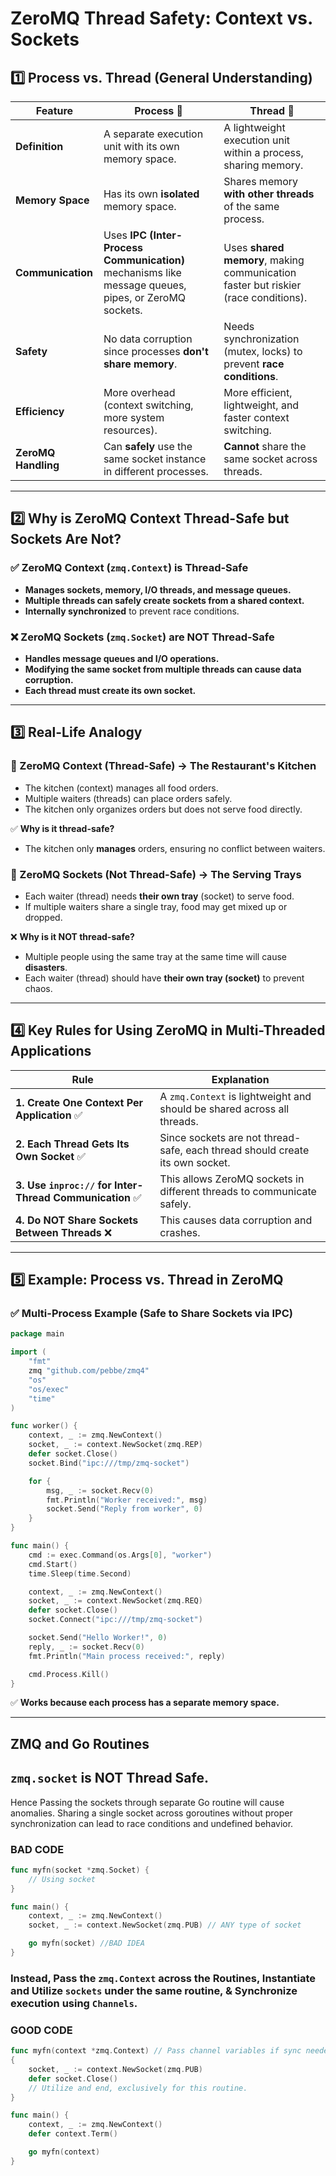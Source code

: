 # **ZeroMQ Thread Safety: Context vs. Sockets**

## **1️⃣ Process vs. Thread (General Understanding)**

| Feature          | **Process** 🏢 | **Thread** 🧵 |
|-----------------|--------------|-------------|
| **Definition**  | A separate execution unit with its own memory space. | A lightweight execution unit within a process, sharing memory. |
| **Memory Space** | Has its own **isolated** memory space. | Shares memory **with other threads** of the same process. |
| **Communication** | Uses **IPC (Inter-Process Communication)** mechanisms like message queues, pipes, or ZeroMQ sockets. | Uses **shared memory**, making communication faster but riskier (race conditions). |
| **Safety** | No data corruption since processes **don't share memory**. | Needs synchronization (mutex, locks) to prevent **race conditions**. |
| **Efficiency** | More overhead (context switching, more system resources). | More efficient, lightweight, and faster context switching. |
| **ZeroMQ Handling** | Can **safely** use the same socket instance in different processes. | **Cannot** share the same socket across threads. |

---

## **2️⃣ Why is ZeroMQ Context Thread-Safe but Sockets Are Not?**

### **✅ ZeroMQ Context (`zmq.Context`) is Thread-Safe**
- **Manages sockets, memory, I/O threads, and message queues.**
- **Multiple threads can safely create sockets from a shared context.**
- **Internally synchronized** to prevent race conditions.

### **❌ ZeroMQ Sockets (`zmq.Socket`) are NOT Thread-Safe**
- **Handles message queues and I/O operations.**
- **Modifying the same socket from multiple threads can cause data corruption.**
- **Each thread must create its own socket.**

---

## **3️⃣ Real-Life Analogy**

### **🔹 ZeroMQ Context (Thread-Safe) → The Restaurant's Kitchen**
- The kitchen (context) manages all food orders.
- Multiple waiters (threads) can place orders safely.
- The kitchen only organizes orders but does not serve food directly.

✅ **Why is it thread-safe?**
- The kitchen only **manages** orders, ensuring no conflict between waiters.

### **🔹 ZeroMQ Sockets (Not Thread-Safe) → The Serving Trays**
- Each waiter (thread) needs **their own tray** (socket) to serve food.
- If multiple waiters share a single tray, food may get mixed up or dropped.

❌ **Why is it NOT thread-safe?**
- Multiple people using the same tray at the same time will cause **disasters**.
- Each waiter (thread) should have **their own tray (socket)** to prevent chaos.

---

## **4️⃣ Key Rules for Using ZeroMQ in Multi-Threaded Applications**

| **Rule** | **Explanation** |
|---------|--------------|
| **1. Create One Context Per Application** ✅ | A `zmq.Context` is lightweight and should be shared across all threads. |
| **2. Each Thread Gets Its Own Socket** ✅ | Since sockets are not thread-safe, each thread should create its own socket. |
| **3. Use `inproc://` for Inter-Thread Communication** ✅ | This allows ZeroMQ sockets in different threads to communicate safely. |
| **4. Do NOT Share Sockets Between Threads** ❌ | This causes data corruption and crashes. |

---

## **5️⃣ Example: Process vs. Thread in ZeroMQ**

### **✅ Multi-Process Example (Safe to Share Sockets via IPC)**
```go
package main

import (
	"fmt"
	zmq "github.com/pebbe/zmq4"
	"os"
	"os/exec"
	"time"
)

func worker() {
	context, _ := zmq.NewContext()
	socket, _ := context.NewSocket(zmq.REP)
	defer socket.Close()
	socket.Bind("ipc:///tmp/zmq-socket")

	for {
		msg, _ := socket.Recv(0)
		fmt.Println("Worker received:", msg)
		socket.Send("Reply from worker", 0)
	}
}

func main() {
	cmd := exec.Command(os.Args[0], "worker")
	cmd.Start()
	time.Sleep(time.Second)

	context, _ := zmq.NewContext()
	socket, _ := context.NewSocket(zmq.REQ)
	defer socket.Close()
	socket.Connect("ipc:///tmp/zmq-socket")

	socket.Send("Hello Worker!", 0)
	reply, _ := socket.Recv(0)
	fmt.Println("Main process received:", reply)

	cmd.Process.Kill()
}
```
✅ **Works because each process has a separate memory space.**

---

## **ZMQ and Go Routines**

## `zmq.socket` is **NOT** Thread Safe.

Hence Passing the sockets through separate Go routine will cause anomalies. 
Sharing a single socket across goroutines without proper synchronization can lead to race conditions and undefined behavior.

### **BAD CODE**
```go
func myfn(socket *zmq.Socket) {
    // Using socket
}

func main() {
    context, _ := zmq.NewContext()
    socket, _ := context.NewSocket(zmq.PUB) // ANY type of socket

    go myfn(socket) //BAD IDEA
}
```

### Instead, Pass the `zmq.Context` across the Routines, Instantiate and Utilize `sockets` under the same routine, & Synchronize execution using `Channels`.

### **GOOD CODE**
```go
func myfn(context *zmq.Context) // Pass channel variables if sync needed
{
    socket, _ := context.NewSocket(zmq.PUB)
    defer socket.Close()
    // Utilize and end, exclusively for this routine.
}

func main() {
    context, _ := zmq.NewContext()
    defer context.Term()

    go myfn(context)
}
```

